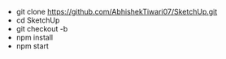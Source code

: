 - git clone https://github.com/AbhishekTiwari07/SketchUp.git
- cd SketchUp
- git checkout -b <your-branch-name>
- npm install
- npm start